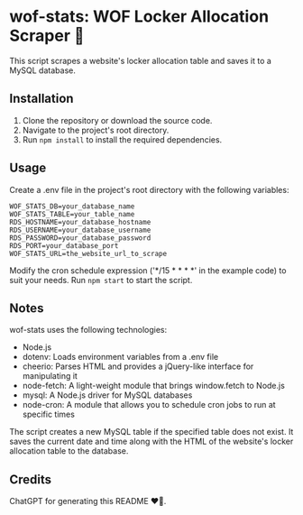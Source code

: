 # wof-stats: WOF Locker Allocation Scraper 🤖

This script scrapes a website's locker allocation table and saves it to a MySQL database. 

## Installation

1. Clone the repository or download the source code.
2. Navigate to the project's root directory.
3. Run `npm install` to install the required dependencies.

## Usage

Create a .env file in the project's root directory with the following variables:

```
WOF_STATS_DB=your_database_name
WOF_STATS_TABLE=your_table_name
RDS_HOSTNAME=your_database_hostname
RDS_USERNAME=your_database_username
RDS_PASSWORD=your_database_password
RDS_PORT=your_database_port
WOF_STATS_URL=the_website_url_to_scrape
```

Modify the cron schedule expression ('*/15 * * * *' in the example code) to suit your needs.
Run `npm start` to start the script.

## Notes

wof-stats uses the following technologies:

- Node.js
- dotenv: Loads environment variables from a .env file
- cheerio: Parses HTML and provides a jQuery-like interface for manipulating it
- node-fetch: A light-weight module that brings window.fetch to Node.js
- mysql: A Node.js driver for MySQL databases
- node-cron: A module that allows you to schedule cron jobs to run at specific times

The script creates a new MySQL table if the specified table does not exist. It saves the current date and time along with the HTML of the website's locker allocation table to the database.

## Credits

ChatGPT for generating this README ❤️🤖.
